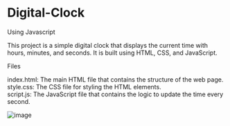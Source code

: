 # Digital-Clock
Using Javascript

This project is a simple digital clock that displays the current time with hours, minutes, and seconds. It is built using HTML, CSS, and JavaScript.

Files<br>

index.html: The main HTML file that contains the structure of the web page. <br>
style.css: The CSS file for styling the HTML elements.<br>
script.js: The JavaScript file that contains the logic to update the time every second.<br>


![image](https://github.com/user-attachments/assets/609fc305-ab8d-4c50-b53d-2a3656dad68b)

